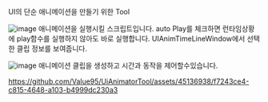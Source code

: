 UI의 단순 애니메이션을 만들기 위한 Tool

![image](https://github.com/Value95/UiAnimatorTool/assets/45136938/0b641b07-ecee-44ca-8cb8-bdb9f81d884f)
애니메이션을 실행시킬 스크립트입니다.
auto Play를 체크하면 런타임상황에 play함수를 실행하지 않아도 바로 실행합니다.
UIAnimTimeLineWindow에서 선택한 클립 정보를 보여줍니다.

![image](https://github.com/Value95/UiAnimatorTool/assets/45136938/30b99f13-84a4-45d8-baf8-276cac9b80d0)
애니메이션 클립을 생성하고 시간과 동작을 제어할수있습니다.


https://github.com/Value95/UiAnimatorTool/assets/45136938/f7243ce4-c815-4648-a103-b4999dc230a3
